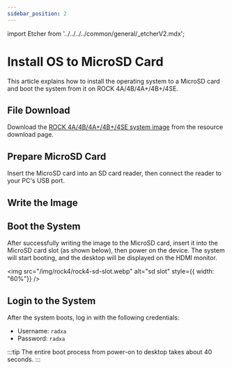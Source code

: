 ```yaml
---
sidebar_position: 2
---
```


import Etcher from '../../../../common/general/\_etcherV2.mdx';

# Install OS to MicroSD Card

This article explains how to install the operating system to a MicroSD card and boot the system from it on ROCK 4A/4B/4A+/4B+/4SE.

## File Download

Download the [ROCK 4A/4B/4A+/4B+/4SE system image](../../download) from the resource download page.

## Prepare MicroSD Card

Insert the MicroSD card into an SD card reader, then connect the reader to your PC's USB port.

## Write the Image

<Etcher/>

## Boot the System

After successfully writing the image to the MicroSD card, insert it into the MicroSD card slot (as shown below), then power on the device. The system will start booting, and the desktop will be displayed on the HDMI monitor.

<img
src="/img/rock4/rock4-sd-slot.webp"
alt="sd slot"
style={{ width: "60%"}}
/>

## Login to the System

After the system boots, log in with the following credentials:

- Username: `radxa`
- Password: `radxa`

:::tip
The entire boot process from power-on to desktop takes about 40 seconds.
:::
